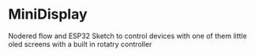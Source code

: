 # MiniDisplay
Nodered flow and ESP32 Sketch to control devices with one of them little oled screens with a built in rotatry controller
